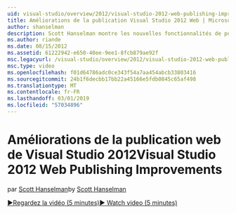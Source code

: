 ```yaml
---
uid: visual-studio/overview/2012/visual-studio-2012-web-publishing-improvements
title: Améliorations de la publication Visual Studio 2012 Web | Microsoft Docs
author: shanselman
description: Scott Hanselman montre les nouvelles fonctionnalités de publication web dans Visual Studio 2012.
ms.author: riande
ms.date: 08/15/2012
ms.assetid: 61222942-e650-40ee-9ee1-8fcb879ae92f
msc.legacyurl: /visual-studio/overview/2012/visual-studio-2012-web-publishing-improvements
msc.type: video
ms.openlocfilehash: f01d64786adc0ce343f54a7aa454abcb33803416
ms.sourcegitcommit: 24b1f6decbb17bb22a45166e5fdb0845c65af498
ms.translationtype: MT
ms.contentlocale: fr-FR
ms.lasthandoff: 03/01/2019
ms.locfileid: "57034896"
---
```

<a name="visual-studio-2012-web-publishing-improvements"></a><span data-ttu-id="b3c6c-103">Améliorations de la publication web de Visual Studio 2012</span><span class="sxs-lookup"><span data-stu-id="b3c6c-103">Visual Studio 2012 Web Publishing Improvements</span></span>
====================
<span data-ttu-id="b3c6c-104">par [Scott Hanselman](https://github.com/shanselman)</span><span class="sxs-lookup"><span data-stu-id="b3c6c-104">by [Scott Hanselman](https://github.com/shanselman)</span></span>

[<span data-ttu-id="b3c6c-105">&#9654;Regardez la vidéo (5 minutes)</span><span class="sxs-lookup"><span data-stu-id="b3c6c-105">&#9654; Watch video (5 minutes)</span></span>](https://channel9.msdn.com/Blogs/ASP-NET-Site-Videos/visual-studio-2012-web-publishing-improvements)

